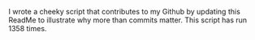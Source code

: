 I wrote a cheeky script that contributes to my Github by updating this ReadMe to illustrate why more than commits matter. This script has run 1358 times.